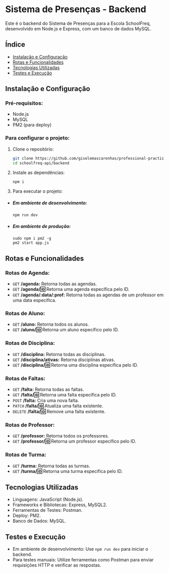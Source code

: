 # Sistema de Presenças - Backend

Este é o backend do Sistema de Presenças para a Escola SchoolFreq, desenvolvido em Node.js e Express, com um banco de dados MySQL.

## Índice

- [Instalação e Configuração](#instalação-e-configuração)
- [Rotas e Funcionalidades](#rotas-e-funcionalidades)
- [Tecnologias Utilizadas](#tecnologias-utilizadas)
- [Testes e Execução](#testes-e-execução)

## Instalação e Configuração

### Pré-requisitos:

- Node.js
- MySQL
- PM2 (para deploy)

### Para configurar o projeto:

1. Clone o repositório:
   ```bash
   git clone https://github.com/giselemascarenhas/professional-practice-project.git
   cd schoolfreq-api/backend

   ```

2. Instale as dependências:
   ``` 
   npm i
   ```

3. Para executar o projeto:

- ##### Em ambiente de desenvolvimento:
   ``` 
   npm run dev
   ```

- ##### Em ambiente de produção:
   ``` 
   sudo npm i pm2 -g
   pm2 start app.js
   ```

## Rotas e Funcionalidades

### Rotas de Agenda:
- `GET` **/agenda:** Retorna todas as agendas.
- `GET` **/agenda/:id:** Retorna uma agenda específica pelo ID.
- `GET` **/agenda/:data/:prof:** Retorna todas as agendas de um professor em uma data específica.

### Rotas de Aluno:
- `GET` **/aluno:** Retorna todos os alunos.
- `GET` **/aluno/:id:** Retorna um aluno específico pelo ID.

### Rotas de Disciplina:
- `GET` **/disciplina:** Retorna todas as disciplinas.
- `GET` **/disciplina/ativas:** Retorna disciplinas ativas.
- `GET` **/disciplina/:id:** Retorna uma disciplina específica pelo ID.

### Rotas de Faltas:
- `GET` **/falta:** Retorna todas as faltas.
- `GET` **/falta/:id:** Retorna uma falta específica pelo ID.
- `POST` **/falta:** Cria uma nova falta.
- `PATCH` **/falta/:id:** Atualiza uma falta existente.
- `DELETE` **/falta/:id:** Remove uma falta existente.

### Rotas de Professor:
- `GET` **/professor:** Retorna todos os professores.
- `GET` **/professor/:id:** Retorna um professor específico pelo ID.

### Rotas de Turma:
- `GET` **/turma:** Retorna todas as turmas.
- `GET` **/turma/:id:** Retorna uma turma específica pelo ID.



## Tecnologias Utilizadas
- Linguagens: JavaScript (Node.js).
- Frameworks e Bibliotecas: Express, MySQL2.
- Ferramentas de Testes: Postman.
- Deploy: PM2.
- Banco de Dados: MySQL.

## Testes e Execução
- Em ambiente de desenvolvimento: Use `npm run dev` para iniciar o backend.
- Para testes manuais: Utilize ferramentas como Postman para enviar requisições HTTP e verificar as respostas.
